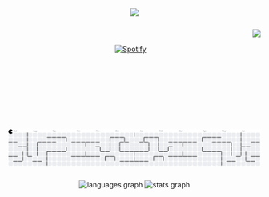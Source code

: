 <div align="center">
  <img src="https://visitor-badge.laobi.icu/badge?page_id=nguyenbn7.nguyenbn7&left_text=Hello%20Visitors"  />
</div>

###

<img align="right" height="200" src="https://media.tenor.com/lQ7ow7M095wAAAAi/toothless-dancing.gif"  />

###

&nbsp;<div align="center">
  [![Spotify](https://novatorem-swart-eight.vercel.app/api/spotify?background_color=0d1117&border_color=ffffff)](https://open.spotify.com/user/31tn7devqfntbp5pss73to7ujtgi)
</div>

###

<br clear="both">

<picture>
  <source media="(prefers-color-scheme: dark)" srcset="https://raw.githubusercontent.com/nguyenbn7/nguyenbn7/output/pacman-contribution-graph-dark.svg">
  <source media="(prefers-color-scheme: light)" srcset="https://raw.githubusercontent.com/nguyenbn7/nguyenbn7/output/pacman-contribution-graph.svg">
  <img alt="pacman contribution graph" src="https://raw.githubusercontent.com/nguyenbn7/nguyenbn7/output/pacman-contribution-graph.svg">
</picture>

###

<div align="center">
  <img src="https://github-readme-stats-ochre-six-50.vercel.app/api/top-langs?username=nguyenbn7&locale=en&hide_title=false&layout=donut&card_width=320&langs_count=5&theme=dracula&hide_border=true&order=2&hide=html,css&custom_title=Did%20I%20use%20these%20languages%3F" height="200" alt="languages graph"  />
  <img src="https://github-readme-stats-ochre-six-50.vercel.app/api?username=nguyenbn7&hide_title=false&hide_rank=false&rank_icon=github&show_icons=true&include_all_commits=true&count_private=false&disable_animations=false&theme=dracula&locale=en&hide_border=true&order=1&custom_title=Work%20smarter%20not%20harder" height="200" alt="stats graph"  />
</div>

###
